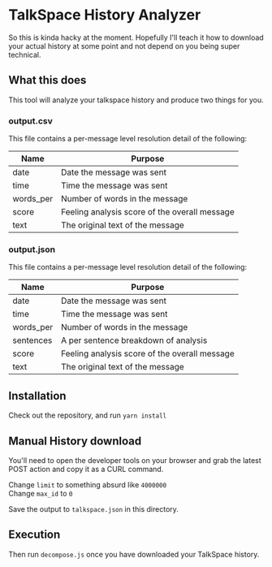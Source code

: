 TalkSpace History Analyzer
==========================

So this is kinda hacky at the moment. Hopefully I'll teach it how to
download your actual history at some point and not depend on you being
super technical.

What this does
--------------

This tool will analyze your talkspace history and produce two things for you.

### output.csv

This file contains a per-message level resolution detail of the following:

| Name | Purpose |
| ----- | ----- |
| date | Date the message was sent |
| time | Time the message was sent |
| words_per | Number of words in the message |
| score | Feeling analysis score of the overall message |
| text | The original text of the message |

### output.json

This file contains a per-message level resolution detail of the following:

| Name | Purpose |
| ----- | ----- |
| date | Date the message was sent |
| time | Time the message was sent |
| words_per | Number of words in the message |
| sentences | A per sentence breakdown of analysis |
| score | Feeling analysis score of the overall message |
| text | The original text of the message |

Installation
------------

Check out the repository, and run `yarn install`

Manual History download
-----------------------

You'll need to open the developer tools on your browser and grab the latest POST
action and copy it as a CURL command.

Change `limit` to something absurd like `4000000`  
Change `max_id` to `0`

Save the output to `talkspace.json` in this directory.

Execution
---------

Then run `decompose.js` once you have downloaded your TalkSpace history.
